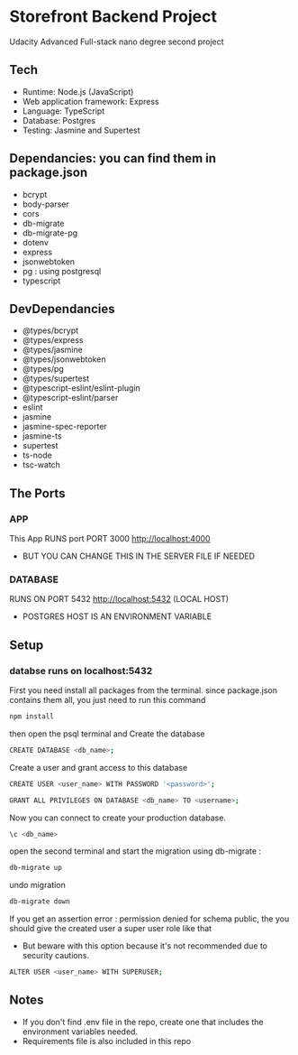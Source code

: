 # Storefront Backend Project

Udacity Advanced Full-stack nano degree second project

## Tech

* Runtime: Node.js (JavaScript)
* Web application framework: Express
* Language: TypeScript
* Database: Postgres
* Testing: Jasmine and Supertest

## Dependancies: you can find them in package.json

* bcrypt
* body-parser
* cors
* db-migrate
* db-migrate-pg
* dotenv
* express
* jsonwebtoken
* pg : using postgresql
* typescript

## DevDependancies

* @types/bcrypt
* @types/express
* @types/jasmine
* @types/jsonwebtoken
* @types/pg
* @types/supertest
* @typescript-eslint/eslint-plugin
* @typescript-eslint/parser
* eslint
* jasmine
* jasmine-spec-reporter
* jasmine-ts
* supertest
* ts-node
* tsc-watch

## The Ports

### APP

This App RUNS port PORT 3000 [http://localhost:4000](http://localhost:4000)

* BUT YOU CAN CHANGE THIS IN THE SERVER FILE IF NEEDED

### DATABASE

RUNS ON PORT 5432 [http://localhost:5432](http://localhost:5432) (LOCAL HOST)

* POSTGRES HOST IS AN ENVIRONMENT VARIABLE

## Setup

### databse runs on localhost:5432

First you need install all packages from the terminal. since package.json contains them all, you just need to run this command

```bash
npm install
```

then open the psql terminal and Create the database

```bash
CREATE DATABASE <db_name>;
```

Create a user and grant access to this database

```bash
CREATE USER <user_name> WITH PASSWORD '<password>';

GRANT ALL PRIVILEGES ON DATABASE <db_name> TO <username>;
```

Now you can connect to create your production database.

```bash
\c <db_name>
```

open the second terminal and start the migration using db-migrate :

```bash
db-migrate up
```

undo migration

```bash
db-migrate down
```

If you get an assertion error : permission denied for schema public, the you should give the created user a super user role like that

* But beware with this option because it's not recommended due to security cautions.

```bash
ALTER USER <user_name> WITH SUPERUSER;
```

## Notes

* If you don't find .env file in the repo, create one that includes the environment variables needed.
* Requirements file is also included in this repo


